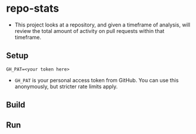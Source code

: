  # repo-stats

 * This project looks at a repository, and given a timeframe of analysis, will review the total amount of activity on pull requests within that timeframe.

## Setup

```
GH_PAT=<your token here>
```
* `GH_PAT` is your personal access token from GitHub. You can use this anonymously, but stricter rate limits apply.

## Build

## Run

## 